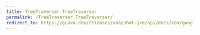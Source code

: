 ```yaml
---
title: TreeTraverser.TreeTraverser
permalink: /TreeTraverser.TreeTraverser/
redirect_to: https://guava.dev/releases/snapshot-jre/api/docs/com/google/common/collect/TreeTraverser.html#TreeTraverser--
---
```

